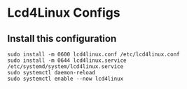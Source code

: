 # Lcd4Linux Configs

## Install this configuration

```
sudo install -m 0600 lcd4linux.conf /etc/lcd4linux.conf
sudo install -m 0644 lcd4linux.service /etc/systemd/system/lcd4linux.service
sudo systemctl daemon-reload
sudo systemctl enable --now lcd4linux
```
